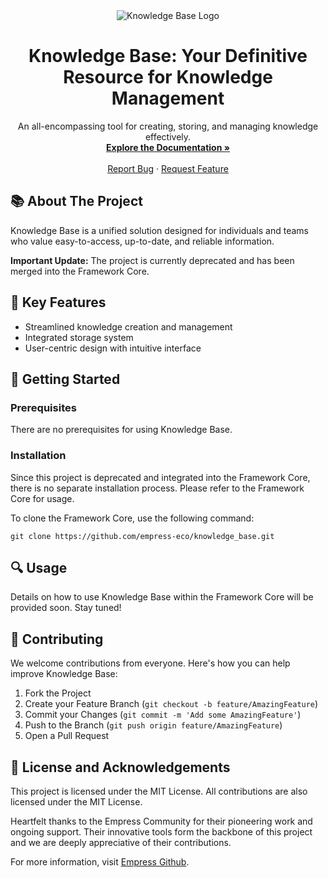 <div align="center">
  <img src="https://grow.empress.eco/uploads/default/original/2X/1/1f1e1044d3864269d2a613577edb9763890422ab.png" alt="Knowledge Base Logo">
  <h1 align="center">Knowledge Base: Your Definitive Resource for Knowledge Management</h1>
  <p align="center">
    An all-encompassing tool for creating, storing, and managing knowledge effectively.
    <br />
    <a href="https://empress.eco/"><strong>Explore the Documentation »</strong></a>
    <br />
    <br />
    <a href="https://github.com/empress-eco/knowledge_base/issues">Report Bug</a>
    ·
    <a href="https://github.com/empress-eco/knowledge_base/issues">Request Feature</a>
  </p>
</div>

## 📚 About The Project

Knowledge Base is a unified solution designed for individuals and teams who value easy-to-access, up-to-date, and reliable information. 

**Important Update:** The project is currently deprecated and has been merged into the Framework Core. 

## 💫 Key Features

- Streamlined knowledge creation and management
- Integrated storage system
- User-centric design with intuitive interface

## 🚀 Getting Started

### Prerequisites
There are no prerequisites for using Knowledge Base.

### Installation
Since this project is deprecated and integrated into the Framework Core, there is no separate installation process. Please refer to the Framework Core for usage.

To clone the Framework Core, use the following command:

```
git clone https://github.com/empress-eco/knowledge_base.git
```

## 🔍 Usage

Details on how to use Knowledge Base within the Framework Core will be provided soon. Stay tuned!

## 🤝 Contributing

We welcome contributions from everyone. Here's how you can help improve Knowledge Base:

1. Fork the Project
2. Create your Feature Branch (`git checkout -b feature/AmazingFeature`)
3. Commit your Changes (`git commit -m 'Add some AmazingFeature'`)
4. Push to the Branch (`git push origin feature/AmazingFeature`)
5. Open a Pull Request

## 📜 License and Acknowledgements

This project is licensed under the MIT License. All contributions are also licensed under the MIT License.

Heartfelt thanks to the Empress Community for their pioneering work and ongoing support. Their innovative tools form the backbone of this project and we are deeply appreciative of their contributions. 

For more information, visit [Empress Github](https://github.com/empress-eco/).